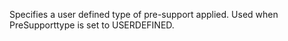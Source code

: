 Specifies a user defined type of pre-support applied. Used when PreSupporttype is set to USERDEFINED.

